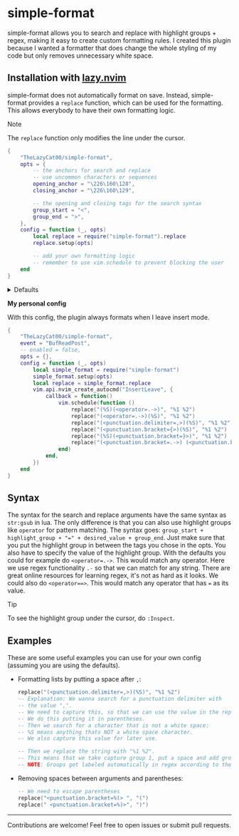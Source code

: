 # simple-format

simple-format allows you to search and replace with highlight groups + regex, making it easy to create custom formatting rules.
I created this plugin because I wanted a formatter that does change the whole styling of my code but only removes unnecessary white space.

## Installation with [lazy.nvim](https://github.com/folke/lazy.nvim)

simple-format does not automatically format on save. Instead, simple-format provides a `replace` function, which can be used for the formatting. This allows everybody to have their own formatting logic.

> [!NOTE]
> The `replace` function only modifies the line under the cursor.

```lua
{
    "TheLazyCat00/simple-format",
    opts = {
        -- the anchors for search and replace
        -- use uncommon characters or sequences
        opening_anchor = "\226\160\128",
        closing_anchor = "\226\160\129",

        -- the opening and closing tags for the search syntax
        group_start = "<",
        group_end = ">",
    },
    config = function (_, opts)
        local replace = require("simple-format").replace
        replace.setup(opts)

        -- add your own formatting logic
        -- remember to use vim.schedule to prevent blocking the user
    end
}
```

<details>
<summary>Defaults</summary>

```lua
{
    -- HACK: use uncommon characters as anchors
    opening_anchor = "\226\160\128",
    closing_anchor = "\226\160\129",
    group_start = "<",
    group_end = ">",
}
```
</details>

**My personal config**

With this config, the plugin always formats when I leave insert mode.

```lua
{
    "TheLazyCat00/simple-format",
    event = "BufReadPost",
    -- enabled = false,
    opts = {},
    config = function (_, opts)
        local simple_format = require("simple-format")
        simple_format.setup(opts)
        local replace = simple_format.replace
        vim.api.nvim_create_autocmd("InsertLeave", {
            callback = function()
                vim.schedule(function ()
                    replace("(%S)(<operator=.->)", "%1 %2")
                    replace("(<operator=.->)(%S)", "%1 %2")
                    replace("(<punctuation.delimiter=,>)(%S)", "%1 %2")
                    replace("(<punctuation.bracket={>)(%S)", "%1 %2")
                    replace("(%S)(<punctuation.bracket=}>)", "%1 %2")
                    replace("(<punctuation.bracket=.->) (<punctuation.bracket=.->)", "%1%2")
                end)
            end,
        })
    end
}
```

## Syntax
The syntax for the search and replace arguments have the same syntax as `str:gsub` in lua.
The only difference is that you can also use highlight groups like `operator` for pattern matching.
The syntax goes: `group_start + highlight_group + "=" + desired_value + group_end`.
Just make sure that you put the highlight group in between the tags you chose in the opts.
You also have to specify the value of the highlight group.
With the defaults you could for example do `<operator=.->`.
This would match any operator. Here we use regex functionality `.-` so that we can match for any string.
There are great online resources for learning regex, it's not as hard as it looks.
We could also do `<operator==>`. This would match any operator that has `=` as its value.

> [!TIP]
> To see the highlight group under the cursor, do `:Inspect`.

## Examples

These are some useful examples you can use for your own config (assuming you are using the defaults).

- Formatting lists by putting a space after `,`:
    ```lua
    replace("(<punctuation.delimiter=,>)(%S)", "%1 %2")
    -- Explanation: We wanna search for a punctuation delimiter with
    -- the value ",".
    -- We need to capture this, so that we can use the value in the replace process:
    -- We do this putting it in parentheses.
    -- Then we search for a character that is not a white space:
    -- %S means anything thats NOT a white space character.
    -- We also capture this value for later use.

    -- Then we replace the string with "%1 %2".
    -- This means that we take capture group 1, put a space and add group 2.
    -- NOTE: Groups get labeled automatically in regex according to the order.
    ```
- Removing spaces between arguments and parentheses:
    ```lua
	-- We need to escape parentheses
    replace("<punctuation.bracket=%(> ", "(")
    replace(" <punctuation.bracket=%)>", ")")
    ```

---
Contributions are welcome! Feel free to open issues or submit pull requests.
